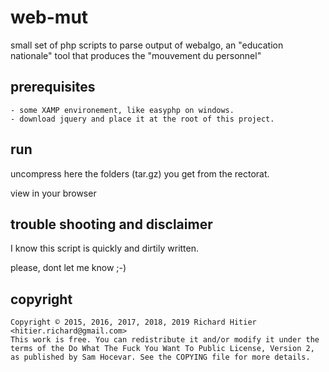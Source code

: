 # web-mut 

small set of php scripts to parse output of webalgo, an "education nationale" tool that produces the "mouvement du personnel"



## prerequisites

    - some XAMP environement, like easyphp on windows.
    - download jquery and place it at the root of this project.

## run

uncompress here the folders (tar.gz) you get from the rectorat.

view in your browser

## trouble shooting and disclaimer

I know this script is quickly and dirtily written.

please, dont let me know ;-)

## copyright

    Copyright © 2015, 2016, 2017, 2018, 2019 Richard Hitier <hitier.richard@gmail.com>
    This work is free. You can redistribute it and/or modify it under the
    terms of the Do What The Fuck You Want To Public License, Version 2,
    as published by Sam Hocevar. See the COPYING file for more details.
